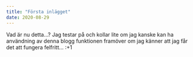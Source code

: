 ```yaml
---
title: "Första inlägget"
date: 2020-08-29
---
```


Vad är nu detta...? Jag testar på och kollar lite om jag kanske kan ha användning av denna blogg funktionen framöver om jag känner att jag får det att fungera felfritt... :+1
